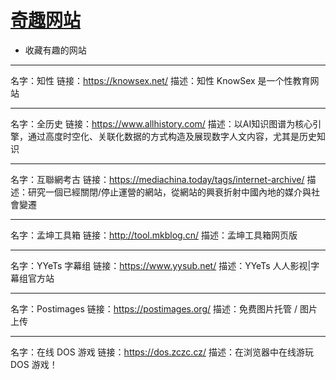 # [奇趣网站](https://github.com/haoz0x139/myblog/issues/6)

- 收藏有趣的网站

---

名字：知性
链接：https://knowsex.net/
描述：知性 KnowSex 是一个性教育网站

---

名字：全历史
链接：https://www.allhistory.com/
描述：以AI知识图谱为核心引擎，通过高度时空化、关联化数据的方式构造及展现数字人文内容，尤其是历史知识

---

名字：互聯網考古
链接：https://mediachina.today/tags/internet-archive/
描述：研究一個已經關閉/停止運營的網站，從網站的興衰折射中國內地的媒介與社會變遷

---

名字：孟坤工具箱
链接：http://tool.mkblog.cn/
描述：孟坤工具箱网页版

---

名字：YYeTs 字幕组
链接：https://www.yysub.net/
描述：YYeTs 人人影视|字幕组官方站

---

名字：Postimages
链接：https://postimages.org/
描述：免费图片托管 / 图片上传

---

名字：在线 DOS 游戏
链接：https://dos.zczc.cz/
描述：在浏览器中在线游玩 DOS 游戏！